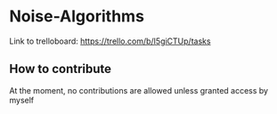 # Noise-Algorithms

Link to trelloboard: https://trello.com/b/I5giCTUp/tasks

## How to contribute

At the moment, no contributions are allowed unless granted access by myself
